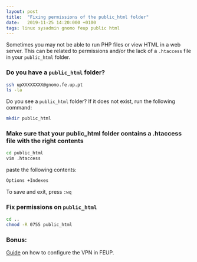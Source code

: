 ```yaml
---
layout: post
title:  "Fixing permissions of the public_html folder"
date:   2019-11-25 14:20:000 +0100
tags: linux sysadmin gnomo feup public html
---
```


Sometimes you may not be able to run PHP files or view HTML in a web server. This can be 
related to permissions and/or the lack of a `.htaccess` file in your `public_html` folder.

### Do you have a `public_html` folder?

```bash
ssh upXXXXXXXX@gnomo.fe.up.pt
ls -la 
```

Do you see a `public_html` folder? If it does not exist, run the following command:

```bash
mkdir public_html
```

### Make sure that your public_html folder contains a .htaccess file with the right contents

```bash
cd public_html
vim .htaccess
```

paste the following contents: 

```bash
Options +Indexes
```

To save and exit, press `:wq`

### Fix permissions on `public_html`

```bash
cd ..
chmod -R 0755 public_html
```

### Bonus: 

[Guide](https://www.up.pt/it/en/services/networks-and-connectivity/vpn-eca13b99) on how to configure the VPN in FEUP.

